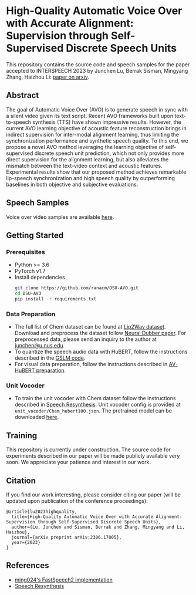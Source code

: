 # High-Quality Automatic Voice Over with Accurate Alignment: Supervision through Self-Supervised Discrete Speech Units

This repository contains the source code and speech samples for the paper accepted to INTERSPEECH 2023 by Junchen Lu, Berrak Sisman, Mingyang Zhang, Haizhou Li: [paper on arxiv](https://arxiv.org/abs/2306.17005).

## Abstract

The goal of Automatic Voice Over (AVO) is to generate speech in sync with a silent video given its text script. Recent AVO frameworks built upon text-to-speech synthesis (TTS) have shown impressive results. However, the current AVO learning objective of acoustic feature reconstruction brings in indirect supervision for inter-modal alignment learning, thus limiting the synchronization performance and synthetic speech quality. To this end, we propose a novel AVO method leveraging the learning objective of self-supervised discrete speech unit prediction, which not only provides more direct supervision for the alignment learning, but also alleviates the mismatch between the text-video context and acoustic features. Experimental results show that our proposed method achieves remarkable lip-speech synchronization and high speech quality by outperforming baselines in both objective and subjective evaluations. 

## Speech Samples

Voice over video samples are available [here](https://ranacm.github.io/DSU-AVO/).

## Getting Started

### Prerequisites

* Python >= 3.6
* PyTorch v1.7
* Install dependencies
  ```bash
  git clone https://github.com/ranacm/DSU-AVO.git
  cd DSU-AVO
  pip install -r requirements.txt
  ```
### Data Preparation
- The full list of Chem dataset can be found at [Lip2Wav dataset](https://github.com/Rudrabha/Lip2Wav/tree/master/Dataset). Download and preprocess the dataset follow [Neural Dubber paper](https://arxiv.org/abs/2110.08243). For preprocessed data, please send an inquiry to the author at junchen@u.nus.edu.
- To quantize the speech audio data with HuBERT, follow the instructions described in the [GSLM code](https://github.com/pytorch/fairseq/tree/master/examples/textless_nlp/gslm).
- For visual data preparation, follow the instructions described in [AV-HuBERT preparation](https://github.com/facebookresearch/av_hubert/tree/main/avhubert/preparation).

### Unit Vocoder
- To train the unit vocoder with Chem dataset follow the instructions described in [Speech Resynthesis](https://github.com/facebookresearch/speech-resynthesis). Unit vocoder config is provided at ```unit_vocoder/Chem_hubert100.json```. The pretrained model can be downloaded [here](https://drive.google.com/file/d/1-bqZlo3hsNjia8mYllBlHJKX-kZbVLA5/view?usp=share_link).

## Training
This repository is currently under construction. The source code for  experiments described in our paper will be made publicly available very soon. We appreciate your patience and interest in our work.

## Citation

If you find our work interesting, please consider citing our paper (will be updated upon publication of the conference proceedings):
```
@article{lu2023highquality,
  title={High-Quality Automatic Voice Over with Accurate Alignment: Supervision through Self-Supervised Discrete Speech Units},
  author={Lu, Junchen and Sisman, Berrak and Zhang, Mingyang and Li, Haizhou},
  journal={arXiv preprint arXiv:2306.17005},
  year={2023}
}
```
## References
- [ming024's FastSpeech2 implementation](https://github.com/ming024/FastSpeech2/tree/master)
- [Speech Resynthesis](https://github.com/facebookresearch/speech-resynthesis)
